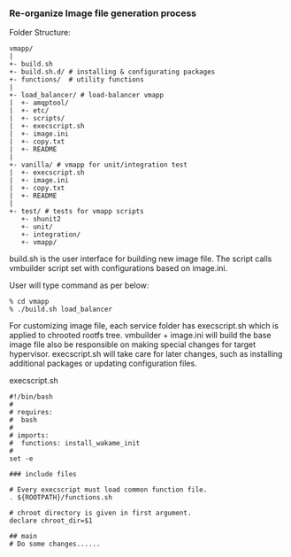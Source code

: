 ### Re-organize Image file generation process

Folder Structure:

```
vmapp/
|
+- build.sh
+- build.sh.d/ # installing & configurating packages
+- functions/  # utility functions
|
+- load_balancer/ # load-balancer vmapp
|  +- amqptool/
|  +- etc/
|  +- scripts/
|  +- execscript.sh
|  +- image.ini
|  +- copy.txt
|  +- README
|
+- vanilla/ # vmapp for unit/integration test
|  +- execscript.sh
|  +- image.ini
|  +- copy.txt
|  +- README
|
+- test/ # tests for vmapp scripts
   +- shunit2
   +- unit/
   +- integration/
   +- vmapp/
```

build.sh is the user interface for building new image file. The script calls vmbuilder script set with configurations based on image.ini.

User will type command as per below:

```
% cd vmapp
% ./build.sh load_balancer
```

For customizing image file, each service folder has execscript.sh which is applied to chrooted rootfs tree. vmbuilder + image.ini will build the base image file also be responsible on making special changes for target hypervisor. execscript.sh will take care for later changes, such as installing additional packages or updating configuration files.

execscript.sh

```
#!/bin/bash
#
# requires:
#  bash
#
# imports:
#  functions: install_wakame_init
#
set -e

### include files

# Every execscript must load common function file.
. ${ROOTPATH}/functions.sh

# chroot directory is given in first argument.
declare chroot_dir=$1

## main
# Do some changes......
```
